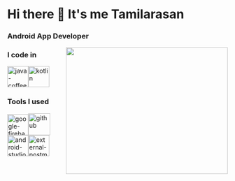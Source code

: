 # Hi there 👋 It's me Tamilarasan

### Android App Developer
<img align="right" width="370" height="290" src="https://i.pinimg.com/originals/47/f0/34/47f0342cec72b800463bf003eac1257e.gif">
     
### I code in
<img width="48" height="48" src="https://img.icons8.com/color/48/java-coffee-cup-logo--v1.png" alt="java-coffee-cup-logo--v1"/><img width="48" height="48" src="https://img.icons8.com/color/48/kotlin.png" alt="kotlin"/>

### Tools I  used
<img width="48" height="48" src="https://img.icons8.com/color/48/google-firebase-console.png" alt="google-firebase-console"/><img width="50" height="50" src="https://img.icons8.com/ios-filled/50/github.png" alt="github"/><img width="48" height="48" src="https://img.icons8.com/color/48/android-studio--v3.png" alt="android-studio--v3"/><img width="48" height="48" src="https://img.icons8.com/external-tal-revivo-color-tal-revivo/48/external-postman-is-the-only-complete-api-development-environment-logo-color-tal-revivo.png" alt="external-postman-is-the-only-complete-api-development-environment-logo-color-tal-revivo"/>
